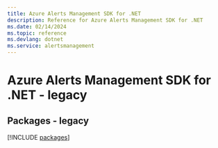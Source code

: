 ```yaml
---
title: Azure Alerts Management SDK for .NET
description: Reference for Azure Alerts Management SDK for .NET
ms.date: 02/14/2024
ms.topic: reference
ms.devlang: dotnet
ms.service: alertsmanagement
---
```

# Azure Alerts Management SDK for .NET - legacy
## Packages - legacy
[!INCLUDE [packages](alerts-management-index.md)]